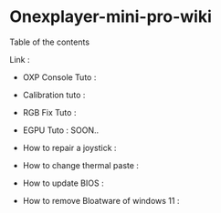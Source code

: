 # Onexplayer-mini-pro-wiki
Table of the contents

Link : 

- OXP Console Tuto : 

- Calibration tuto :

- RGB Fix Tuto : 

- EGPU Tuto : SOON..

- How to repair a joystick :

- How to change thermal paste : 

- How to update BIOS : 

- How to remove Bloatware of windows 11 : 
